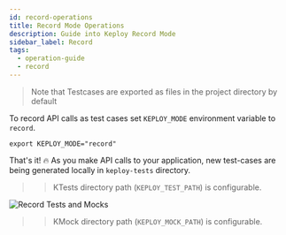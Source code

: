 ```yaml
---
id: record-operations
title: Record Mode Operations
description: Guide into Keploy Record Mode
sidebar_label: Record
tags:
  - operation-guide
  - record
---
```


> Note that Testcases are exported as files in the project directory by default

To record API calls as test cases set `KEPLOY_MODE` environment variable to `record`.

```shell
export KEPLOY_MODE="record"
```

That's it! 🔥 As you make API calls to your application, new test-cases are being generated locally in `keploy-tests`
directory.

> > KTests directory path (`KEPLOY_TEST_PATH`) is configurable.

![Record Tests and Mocks](/gif/record-tc.gif "Record Tests and Mocks")

> > KMock directory path (`KEPLOY_MOCK_PATH`) is configurable.

